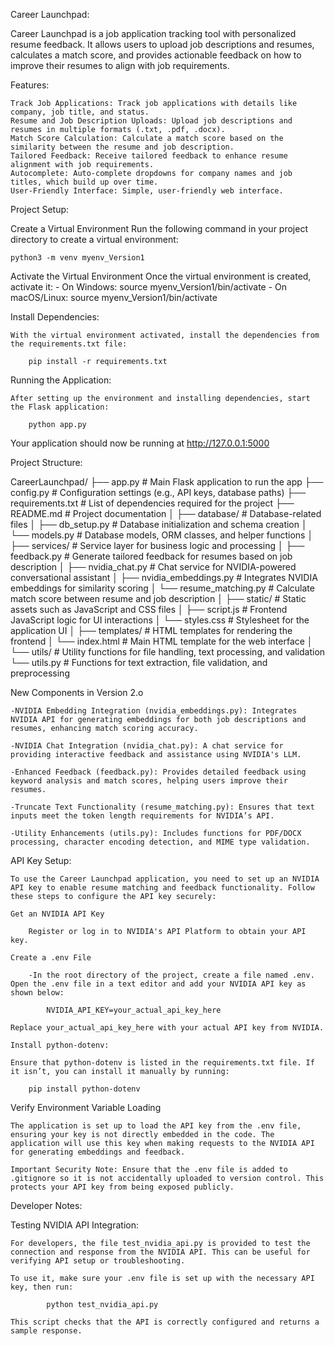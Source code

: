 Career Launchpad:

Career Launchpad is a job application tracking tool with personalized resume feedback. It allows users to upload job descriptions and resumes, calculates a match score, and provides actionable feedback on how to improve their resumes to align with job requirements.

Features:

    Track Job Applications: Track job applications with details like company, job title, and status.
    Resume and Job Description Uploads: Upload job descriptions and resumes in multiple formats (.txt, .pdf, .docx).
    Match Score Calculation: Calculate a match score based on the similarity between the resume and job description.
    Tailored Feedback: Receive tailored feedback to enhance resume alignment with job requirements.
    Autocomplete: Auto-complete dropdowns for company names and job titles, which build up over time.
    User-Friendly Interface: Simple, user-friendly web interface.

Project Setup:

Create a Virtual Environment
    Run the following command in your project directory to create a virtual environment:
    
    python3 -m venv myenv_Version1

Activate the Virtual Environment
    Once the virtual environment is created, activate it:
        - On Windows:
            source myenv_Version1/bin/activate
        - On macOS/Linux:
            source myenv_Version1/bin/activate
            
Install Dependencies:

    With the virtual environment activated, install the dependencies from the requirements.txt file:

        pip install -r requirements.txt

Running the Application:

    After setting up the environment and installing dependencies, start the Flask application:
        
        python app.py
        
Your application should now be running at http://127.0.0.1:5000

Project Structure: 

CareerLaunchpad/
    ├── app.py                    # Main Flask application to run the app
    ├── config.py                 # Configuration settings (e.g., API keys, database paths)
    ├── requirements.txt          # List of dependencies required for the project
    ├── README.md                 # Project documentation
    │
    ├── database/                 # Database-related files
    │   ├── db_setup.py           # Database initialization and schema creation
    │   └── models.py             # Database models, ORM classes, and helper functions
    │
    ├── services/                 # Service layer for business logic and processing
    │   ├── feedback.py           # Generate tailored feedback for resumes based on job description
    │   ├── nvidia_chat.py        # Chat service for NVIDIA-powered conversational assistant
    │   ├── nvidia_embeddings.py  # Integrates NVIDIA embeddings for similarity scoring
    │   └── resume_matching.py    # Calculate match score between resume and job description
    │
    ├── static/                   # Static assets such as JavaScript and CSS files
    │   ├── script.js             # Frontend JavaScript logic for UI interactions
    │   └── styles.css            # Stylesheet for the application UI
    │
    ├── templates/                # HTML templates for rendering the frontend
    │   └── index.html            # Main HTML template for the web interface
    │
    └── utils/                    # Utility functions for file handling, text processing, and validation
        └── utils.py              # Functions for text extraction, file validation, and preprocessing

New Components in Version 2.o

    -NVIDIA Embedding Integration (nvidia_embeddings.py): Integrates NVIDIA API for generating embeddings for both job descriptions and resumes, enhancing match scoring accuracy.
    
    -NVIDIA Chat Integration (nvidia_chat.py): A chat service for providing interactive feedback and assistance using NVIDIA's LLM.
    
    -Enhanced Feedback (feedback.py): Provides detailed feedback using keyword analysis and match scores, helping users improve their resumes.

    -Truncate Text Functionality (resume_matching.py): Ensures that text inputs meet the token length requirements for NVIDIA’s API.
    
    -Utility Enhancements (utils.py): Includes functions for PDF/DOCX processing, character encoding detection, and MIME type validation.
    
    
API Key Setup:

    To use the Career Launchpad application, you need to set up an NVIDIA API key to enable resume matching and feedback functionality. Follow these steps to configure the API key securely:
    
    Get an NVIDIA API Key

        Register or log in to NVIDIA's API Platform to obtain your API key.

    Create a .env File
    
        -In the root directory of the project, create a file named .env. Open the .env file in a text editor and add your NVIDIA API key as shown below:
    
            NVIDIA_API_KEY=your_actual_api_key_here
            
    Replace your_actual_api_key_here with your actual API key from NVIDIA.

    Install python-dotenv:

    Ensure that python-dotenv is listed in the requirements.txt file. If it isn’t, you can install it manually by running:
    
        pip install python-dotenv

Verify Environment Variable Loading
    
    The application is set up to load the API key from the .env file, ensuring your key is not directly embedded in the code. The application will use this key when making requests to the NVIDIA API for generating embeddings and feedback.

    Important Security Note: Ensure that the .env file is added to .gitignore so it is not accidentally uploaded to version control. This protects your API key from being exposed publicly.

    
    
Developer Notes:

Testing NVIDIA API Integration:

    For developers, the file test_nvidia_api.py is provided to test the connection and response from the NVIDIA API. This can be useful for verifying API setup or troubleshooting.

    To use it, make sure your .env file is set up with the necessary API key, then run:
    
            python test_nvidia_api.py
            
    This script checks that the API is correctly configured and returns a sample response.
    
    
    
    
    
    
    
    
    
    
    
    
    
    
    
    
    
    
    
    
    

